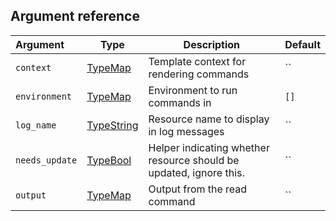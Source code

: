 ## Argument reference

| Argument | Type | Description | Default |
|:---      | ---  | ---         | ---     |
| `context` | [TypeMap](https://www.terraform.io/docs/extend/schemas/schema-types.html#typemap) | Template context for rendering commands | `` |
| `environment` | [TypeMap](https://www.terraform.io/docs/extend/schemas/schema-types.html#typemap) | Environment to run commands in | `[]` |
| `log_name` | [TypeString](https://www.terraform.io/docs/extend/schemas/schema-types.html#typestring) | Resource name to display in log messages | `` |
| `needs_update` | [TypeBool](https://www.terraform.io/docs/extend/schemas/schema-types.html#typebool) | Helper indicating whether resource should be updated, ignore this. | `` |
| `output` | [TypeMap](https://www.terraform.io/docs/extend/schemas/schema-types.html#typemap) | Output from the read command | `` |
